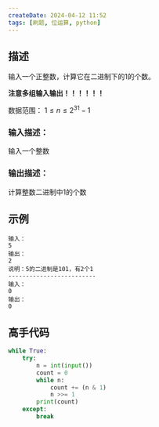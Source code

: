```yaml
---
createDate: 2024-04-12 11:52
tags: [刷题, 位运算, python]
---
```

## 描述

输入一个正整数，计算它在二进制下的1的个数。

**注意多组输入输出！！！！！！**  

数据范围： $1≤n≤2^{31}−1$   

### 输入描述：

输入一个整数  

### 输出描述：

计算整数二进制中1的个数

## 示例
```0
输入：
5
输出：
2
说明：5的二进制是101，有2个1
-------------------------
输入：
0
输出：
0
```
## 高手代码
```python
while True:
    try:
        n = int(input())
        count = 0
        while n:
            count += (n & 1)
            n >>= 1
        print(count)
    except:
        break
```